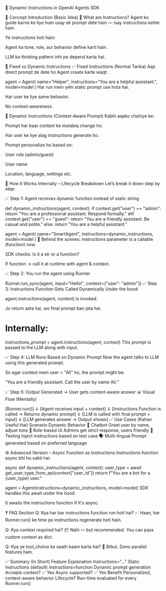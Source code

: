 📘 Dynamic Instructions in OpenAI Agents SDK


🧠 Concept Introduction (Basic Idea)
🔹 What are Instructions?
Agent ko guide karne ke liye hum usay ek prompt dete hain — isay instructions kehte hain.

Ye instructions hoti hain:

Agent ka tone, role, aur behavior define karti hain.

LLM ka thinking pattern inhi pe depend karta hai.

🔹 Fixed vs Dynamic Instructions
✅ Fixed Instructions (Normal Tarika)
Aap direct prompt de dete ho Agent create karte waqt:


agent = Agent(
    name="Helper",
    instructions="You are a helpful assistant.",
    model=model
)
Har run mein yehi static prompt use hota hai.

Har user ke liye same behavior.

No context-awareness.

🔄 Dynamic Instructions (Context-Aware Prompt)
Kabhi aapko chahiye ke:

Prompt har baar context ke mutabiq change ho.

Har user ke liye alag instructions generate ho.

Prompt personalize ho based on:

User role (admin/guest)

User name

Location, language, settings etc.

🧬 How It Works Internally – Lifecycle Breakdown
Let’s break it down step by step:

✅ Step 1: Agent receives dynamic function instead of static string

def dynamic_instructions(agent, context):
    if context.get("user") == "admin":
        return "You are a professional assistant. Respond formally."
    elif context.get("user") == "guest":
        return "You are a friendly assistant. Be casual and polite."
    else:
        return "You are a helpful assistant."

agent = Agent(
    name="SmartAgent",
    instructions=dynamic_instructions,
    model=model
)
🧠 Behind the scenes:
instructions parameter is a callable (function) now.

SDK checks: Is it a str or a function?

If function → call it at runtime with agent & context.

✅ Step 2: You run the agent using Runner

Runner.run_sync(agent, input="Hello!", context={"user": "admin"})
✅ Step 3: Instructions Function Gets Called Dynamically
Under the hood:

agent.instructions(agent, context) is invoked.

Jo return aata hai, wo final prompt ban jata hai.


# Internally:
instructions_prompt = agent.instructions(agent, context)
This prompt is passed to the LLM along with input.

✅ Step 4: LLM Runs Based on Dynamic Prompt
Now the agent talks to LLM using this generated prompt.

So agar context mein user = "Ali" ho, the prompt might be:

“You are a friendly assistant. Call the user by name Ali.”

✅ Step 5: Output Generated → User gets context-aware answer
📊 Visual Flow (Mentally)

[Runner.run()] 
   ↓
[Agent receives input + context]
   ↓
[Instructions Function is called → Returns dynamic prompt]
   ↓
[LLM is called with final prompt + input]
   ↓
[LLM generates answer → Output shown]
✅ Use Cases (Kahan Useful Hai)
Scenario	Dynamic Behavior
🤖 Chatbot	Greet user by name, adjust tone
🔐 Role-based UI	Admins get strict response, users friendly
🧪 Testing	Inject instructions based on test case
🗣️ Multi-lingual	Prompt generated based on preferred language

⚙️ Advanced Version – Async Function as Instructions
Instructions function async bhi ho sakti hai:


async def dynamic_instructions(agent, context):
    user_type = await get_user_type_from_api(context["user_id"])
    return f"You are a bot for a {user_type} user."

agent = Agent(instructions=dynamic_instructions, model=model)
SDK handles this await under the hood.

It awaits the instructions function if it's async.

❓ FAQ Section
Q: Kya har bar instructions function run hoti hai?
✅ Haan, har Runner.run() ke time pe instructions regenerate hoti hain.

Q: Kya context required hai?
📦 Nahi — but recommended. You can pass custom context as dict.

Q: Kya ye tool_choice ke saath kaam karta hai?
🧠 Bilkul. Dono parallel features hain.

✅ Summary (In Short)
Feature	Explanation
instructions="..."	Static instructions (default)
instructions=function	Dynamic prompt generation
Accepts context?	✅ Yes
Async supported?	✅ Yes
Benefit	Personalized, context-aware behavior
Lifecycle?	Run-time evaluated for every Runner.run()
